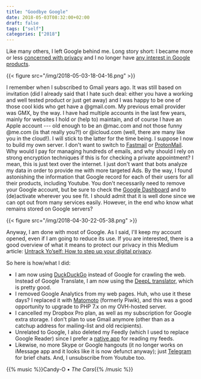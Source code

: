 ```yaml
---
title: "Goodbye Google"
date: 2018-05-03T08:32:00+02:00
draft: false
tags: ["self"]
categories: ["2018"]
---
```


Like many others, I left Google behind me. Long story short: I became more or less [concerned with privacy](https://spreadprivacy.com/privacy-simplified/) and I no longer have [any interest in Google products](https://macwright.org/2018/04/26/leaving-google.html). 

{{< figure src="/img/2018-05-03-18-04-16.png" >}}

I remember when I subscribed to Gmail years ago. It was still based on invitation (did I already said that I hate such deal: either you have a working and well tested product or just get away) and I was happy to be one of those cool kids who get have a @gmail.com. My previous email provider was GMX, by the way. I have had multiple accounts in the last few years, mainly for websites I hold or (help to) maintain, and of course I have an Apple account --- old enough to be an @mac.com and not those funny @me.com (is that really you?!) or @icloud.com (well, there are many like you in the cloud!). I will stick to the latter for the time being. I suppose I now to build my own server. I don't want to switch to [Fastmail](https://www.fastmail.com) or [ProtonMail](https://protonmail.com). Why would I pay for managing hundreds of emails, and why should I rely on strong encryption techniques if this is for checking a private appointment? I mean, this is just text over the internet. I just don't want that bots analyze my data in order to provide me with more targeted Ads. By the way, I found astonishing the information that Google record for each of their users for all their products, including Youtube. You don't necessarily need to remove your Google account, but be sure to check the [Google Dashboard](https://myaccount.google.com/privacy) and to (de)activate wherever you see fit. I should admit that it is well done since we can opt out from many services easily. However, in the end who know what remains stored on Google servers?

{{< figure src="/img/2018-04-30-22-05-38.png" >}}

Anyway, I am done with most of Google. As I said, I'll keep my account opened, even if I am going to reduce its use. If you are interested, there is a good overview of what it means to protect our privacy in this Medium article:
[Untrack Yo’self: How to step up your digital privacy](https://medium.com/@porcelainduck/untracked-yoself-digital-privacy-6ff3ae4edb84).

So here is how/what I did:

- I am now using [DuckDuckGo](https://duckduckgo.com) instead of Google for crawling the web. Instead of Google Translate, I am now using the [DeepL translator](https://www.deepl.com/translator), which is pretty good.
- I removed Google Analytics from my web pages. Huh, who use it these days? I replaced it with [Matomoto](https://matomo.org/download/) (formerly Piwik), and this was a good opportunity to upgrade to PHP 7.x on my OVH-hosted server.
- I cancelled my Dropbox Pro plan, as well as my subscription for Google extra storage. I don't plan to use Gmail anymore (other than as a catchup address for mailing-list and old recipients).
- Unrelated to Google, I also deleted my Feedly (which I used to replace Google Reader) since I prefer a [native app](/post/reeder-app) for reading my feeds.
- Likewise, no more Skype or Google hangouts (it no longer works on iMessage app and it looks like it is now defunct anyway); just [Telegram](https://telegram.org) for brief chats. And, I unsubscribe from Youtube too.

{{% music %}}Candy-O • *The Cars*{{% /music %}}
